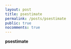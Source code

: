 ```yaml
---
layout: post
title: psestimate
permalink: /posts/psestimate
public: true
nocomments: true
---
```


**psestimate**
